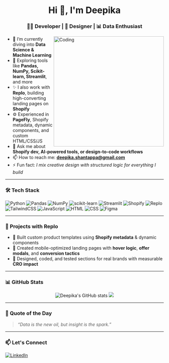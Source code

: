 <h1 align="center">Hi 👋, I'm Deepika</h1>
<h3 align="center">👩‍💻 Developer | 🎨 Designer | 📊 Data Enthusiast</h3>

<img align="right" alt="Coding" width="350" src="https://media.giphy.com/media/qgQUggAC3Pfv687qPC/giphy.gif">

- 🔭 I’m currently diving into **Data Science & Machine Learning**
- 🌱 Exploring tools like **Pandas, NumPy, Scikit-learn, Streamlit**, and more
- ✨ I also work with **Replo**, building high-converting landing pages on **Shopify**
- ⚙️ Experienced in **PageFly**, Shopify metadata, dynamic components, and custom HTML/CSS/JS
- 💬 Ask me about **Shopify dev, AI-powered tools, or design-to-code workflows**
- 📫 How to reach me: **deepika.shantappa@gmail.com**
- ⚡ Fun fact: *I mix creative design with structured logic for everything I build*

---

### 🛠️ Tech Stack
![Python](https://img.shields.io/badge/-Python-333?style=flat&logo=python)
![Pandas](https://img.shields.io/badge/-Pandas-333?style=flat&logo=pandas)
![NumPy](https://img.shields.io/badge/-NumPy-333?style=flat&logo=numpy)
![scikit-learn](https://img.shields.io/badge/-scikit--learn-333?style=flat&logo=scikit-learn)
![Streamlit](https://img.shields.io/badge/-Streamlit-333?style=flat&logo=streamlit)
![Shopify](https://img.shields.io/badge/-Shopify-333?style=flat&logo=shopify)
![Replo](https://img.shields.io/badge/-Replo-333?style=flat&logo=shopify)
![TailwindCSS](https://img.shields.io/badge/-TailwindCSS-333?style=flat&logo=tailwind-css)
![JavaScript](https://img.shields.io/badge/-JavaScript-333?style=flat&logo=javascript)
![HTML](https://img.shields.io/badge/-HTML5-333?style=flat&logo=html5)
![CSS](https://img.shields.io/badge/-CSS3-333?style=flat&logo=css3)
![Figma](https://img.shields.io/badge/-Figma-333?style=flat&logo=figma)

---

### 🚀 Projects with Replo
- 🔹 Built custom product templates using **Shopify metadata** & dynamic components  
- 🔹 Created mobile-optimized landing pages with **hover logic**, **offer modals**, and **conversion tactics**
- 🔹 Designed, coded, and tested sections for real brands with measurable **CRO impact**

---

### 📊 GitHub Stats
<p align="center">
  <img src="https://github-readme-stats.vercel.app/api?username=deepikas&show_icons=true&theme=radical" alt="Deepika's GitHub stats" />
  <img src="https://github-readme-streak-stats.herokuapp.com/?user=deepikas&theme=radical" />
</p>

---

### 🎯 Quote of the Day
> *“Data is the new oil, but insight is the spark.”*

---

### 📫 Let's Connect
[![LinkedIn](https://img.shields.io/badge/-LinkedIn-blue?style=flat&logo=linkedin)]([https://www.linkedin.com/in/yourname](https://www.linkedin.com/in/deepika-s-7494a7258/))
